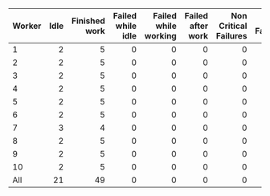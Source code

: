 | Worker   |   Idle |   Finished work |   Failed while idle |   Failed while working |   Failed after work |   Non Critical Failures |   Total Failures |   Working times |
|:---------|-------:|----------------:|--------------------:|-----------------------:|--------------------:|------------------------:|-----------------:|----------------:|
| 1        |      2 |               5 |                   0 |                      0 |                   0 |                       0 |                0 |               5 |
| 2        |      2 |               5 |                   0 |                      0 |                   0 |                       0 |                0 |               5 |
| 3        |      2 |               5 |                   0 |                      0 |                   0 |                       0 |                0 |               5 |
| 4        |      2 |               5 |                   0 |                      0 |                   0 |                       0 |                0 |               5 |
| 5        |      2 |               5 |                   0 |                      0 |                   0 |                       0 |                0 |               5 |
| 6        |      2 |               5 |                   0 |                      0 |                   0 |                       0 |                0 |               5 |
| 7        |      3 |               4 |                   0 |                      0 |                   0 |                       0 |                0 |               4 |
| 8        |      2 |               5 |                   0 |                      0 |                   0 |                       0 |                0 |               5 |
| 9        |      2 |               5 |                   0 |                      0 |                   0 |                       0 |                0 |               5 |
| 10       |      2 |               5 |                   0 |                      0 |                   0 |                       0 |                0 |               5 |
| All      |     21 |              49 |                   0 |                      0 |                   0 |                       0 |                0 |              49 |